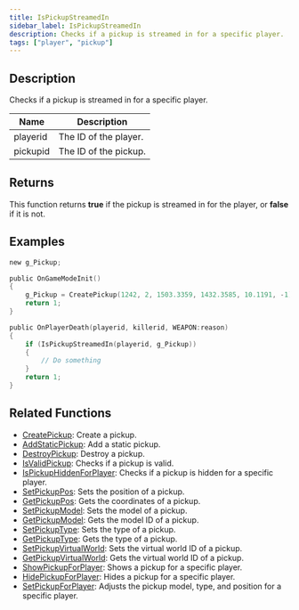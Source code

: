 ```yaml
---
title: IsPickupStreamedIn
sidebar_label: IsPickupStreamedIn
description: Checks if a pickup is streamed in for a specific player.
tags: ["player", "pickup"]
---
```


<VersionWarn version='omp v1.1.0.2612' />

## Description

Checks if a pickup is streamed in for a specific player.

| Name     | Description           |
|----------|-----------------------|
| playerid | The ID of the player. |
| pickupid | The ID of the pickup. |

## Returns

This function returns **true** if the pickup is streamed in for the player, or **false** if it is not.

## Examples

```c
new g_Pickup;

public OnGameModeInit()
{
    g_Pickup = CreatePickup(1242, 2, 1503.3359, 1432.3585, 10.1191, -1);
    return 1;
}

public OnPlayerDeath(playerid, killerid, WEAPON:reason)
{
    if (IsPickupStreamedIn(playerid, g_Pickup))
    {
        // Do something
    }
    return 1;
}
```

## Related Functions

- [CreatePickup](CreatePickup): Create a pickup.
- [AddStaticPickup](AddStaticPickup): Add a static pickup.
- [DestroyPickup](DestroyPickup): Destroy a pickup.
- [IsValidPickup](IsValidPickup): Checks if a pickup is valid.
- [IsPickupHiddenForPlayer](IsPickupHiddenForPlayer): Checks if a pickup is hidden for a specific player.
- [SetPickupPos](SetPickupPos): Sets the position of a pickup.
- [GetPickupPos](GetPickupPos): Gets the coordinates of a pickup.
- [SetPickupModel](SetPickupModel): Sets the model of a pickup.
- [GetPickupModel](GetPickupModel): Gets the model ID of a pickup.
- [SetPickupType](SetPickupType): Sets the type of a pickup.
- [GetPickupType](GetPickupType): Gets the type of a pickup.
- [SetPickupVirtualWorld](SetPickupVirtualWorld): Sets the virtual world ID of a pickup.
- [GetPickupVirtualWorld](GetPickupVirtualWorld): Gets the virtual world ID of a pickup.
- [ShowPickupForPlayer](ShowPickupForPlayer): Shows a pickup for a specific player.
- [HidePickupForPlayer](HidePickupForPlayer): Hides a pickup for a specific player.
- [SetPickupForPlayer](SetPickupForPlayer): Adjusts the pickup model, type, and position for a specific player.
